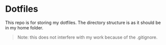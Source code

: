 # Dotfiles

This repo is for storing my dotfiles.
The directory structure is as it should be in my home folder.

> Note: this does not interfere with my work because of the .gitignore.
